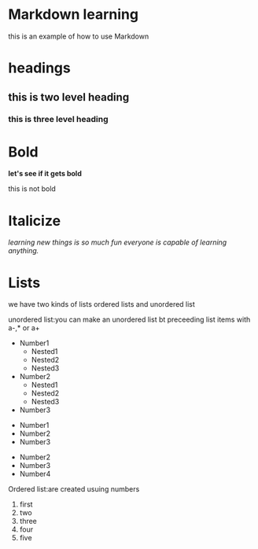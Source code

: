 # Markdown learning
this is an example of how to use Markdown

# headings

## this is two level heading

### this is three level heading

# Bold
**let's see if it gets bold**

this is not bold

# Italicize
_learning new things is so much fun everyone is capable of learning anything._

# Lists
we have two kinds of lists ordered lists and unordered list

unordered list:you can make an unordered list bt preceeding list items with a-,* or a+
- Number1
  - Nested1
  - Nested2
  - Nested3
- Number2
  - Nested1
  - Nested2
  - Nested3
- Number3

* Number1
* Number2
* Number3

+ Number2
+ Number3
+ Number4
  
Ordered list:are created usuing numbers
1. first
2. two
3. three
4. four
5. five
